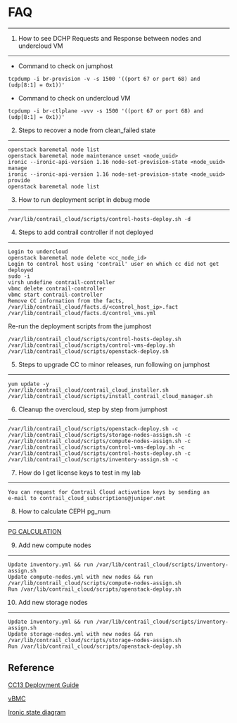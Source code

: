 # FAQ
------

1. How to see DCHP Requests and Response between nodes and undercloud VM
--------------------------------------------------------------------------
  - Command to check on jumphost
```
tcpdump -i br-provision -v -s 1500 '((port 67 or port 68) and (udp[8:1] = 0x1))'
```
  - Command to check on undercloud VM
```
tcpdump -i br-ctlplane -vvv -s 1500 '((port 67 or port 68) and (udp[8:1] = 0x1))'
```

2. Steps to recover a node from clean_failed state
--------------------------------------------------
```
openstack baremetal node list
openstack baremetal node maintenance unset <node_uuid> 
ironic --ironic-api-version 1.16 node-set-provision-state <node_uuid> manage
ironic --ironic-api-version 1.16 node-set-provision-state <node_uuid> provide
openstack baremetal node list
```
3. How to run deployment script in debug mode
---------------------------------------------
```
/var/lib/contrail_cloud/scripts/control-hosts-deploy.sh -d
```

4. Steps to add contrail controller if not deployed 
---------------------------------------------------------------------
```
Login to undercloud
openstack baremetal node delete <cc_node_id>
Login to control host using 'contrail' user on which cc did not get deployed
sudo -i
virsh undefine contrail-controller 
vbmc delete contrail-controller
vbmc start contrail-controller
Remove CC information from the facts,
/var/lib/contrail_cloud/facts.d/<control_host_ip>.fact
/var/lib/contrail_cloud/facts.d/control_vms.yml
```
Re-run the deployment scripts from the jumphost
```
/var/lib/contrail_cloud/scripts/control-hosts-deploy.sh 
/var/lib/contrail_cloud/scripts/control-vms-deploy.sh 
/var/lib/contrail_cloud/scripts/openstack-deploy.sh 
```

5. Steps to upgrade CC to minor releases, run following on jumphost
---------------------------------------------------------------------
```
yum update -y
/var/lib/contrail_cloud/contrail_cloud_installer.sh
/var/lib/contrail_cloud/scripts/install_contrail_cloud_manager.sh
```

6. Cleanup the overcloud, step by step from jumphost
---------------------------------------------------------------------
```
/var/lib/contrail_cloud/scripts/openstack-deploy.sh -c
/var/lib/contrail_cloud/scripts/storage-nodes-assign.sh -c
/var/lib/contrail_cloud/scripts/compute-nodes-assign.sh -c
/var/lib/contrail_cloud/scripts/control-vms-deploy.sh -c
/var/lib/contrail_cloud/scripts/control-hosts-deploy.sh -c
/var/lib/contrail_cloud/scripts/inventory-assign.sh -c
```

7. How do I get license keys to test in my lab 
---------------------------------------------------------------------
```
You can request for Contrail Cloud activation keys by sending an
e-mail to contrail_cloud_subscriptions@juniper.net
```

8. How to calculate CEPH pg_num
---------------------------------------------------------------------
[PG CALCULATION](https://ceph.com/pgcalc/)


9. Add new compute nodes 
---------------------------------------------------------------------
```
Update inventory.yml && run /var/lib/contrail_cloud/scripts/inventory-assign.sh
Update compute-nodes.yml with new nodes && run /var/lib/contrail_cloud/scripts/compute-nodes-assign.sh
Run /var/lib/contrail_cloud/scripts/openstack-deploy.sh
```

10. Add new storage nodes 
---------------------------------------------------------------------
```
Update inventory.yml && run /var/lib/contrail_cloud/scripts/inventory-assign.sh
Update storage-nodes.yml with new nodes && run /var/lib/contrail_cloud/scripts/storage-nodes-assign.sh
Run /var/lib/contrail_cloud/scripts/openstack-deploy.sh
```

## Reference
[CC13 Deployment Guide](https://www.juniper.net/documentation/en_US/contrail5.0/information-products/pathway-pages/contrail-cloud-deployment-guide-13.0.pdf)

[vBMC](https://docs.openstack.org/tripleo-docs/latest/install/environments/virtualbmc.html)

[Ironic state diagram](https://docs.openstack.org/ironic/pike/_images/states.svg)
